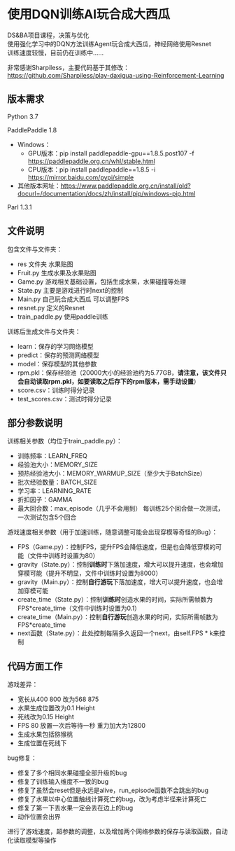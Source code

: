 # 使用DQN训练AI玩合成大西瓜
DS&BA项目课程，决策与优化  
使用强化学习中的DQN方法训练Agent玩合成大西瓜，神经网络使用Resnet  
训练速度较慢，目前仍在训练中……  

非常感谢Sharpiless，主要代码基于其修改：https://github.com/Sharpiless/play-daxigua-using-Reinforcement-Learning

## 版本需求
Python 3.7


PaddlePaddle 1.8
* Windows：
  * GPU版本：pip install paddlepaddle-gpu==1.8.5.post107 -f https://paddlepaddle.org.cn/whl/stable.html
  * CPU版本：pip install paddlepaddle==1.8.5 -i https://mirror.baidu.com/pypi/simple
* 其他版本网址：https://www.paddlepaddle.org.cn/install/old?docurl=/documentation/docs/zh/install/pip/windows-pip.html


Parl 1.3.1 

## 文件说明
包含文件与文件夹：
* res 文件夹 水果贴图
* Fruit.py 生成水果及水果贴图
* Game.py 游戏相关基础设置，包括生成水果，水果碰撞等处理
* State.py 主要是游戏进行时next的控制
* Main.py 自己玩合成大西瓜 可以调整FPS
* resnet.py 定义的Resnet
* train_paddle.py 使用paddle训练


训练后生成文件与文件夹：
* learn：保存的学习网络模型
* predict：保存的预测网络模型
* model：保存模型的其他参数
* rpm.pkl：保存经验池（20000大小的经验池约为5.77GB，**请注意，该文件只会自动读取rpm.pkl，如要读取之后存下的rpm版本，需手动设置**）
* score.csv：训练时得分记录
* test_scores.csv：测试时得分记录

## 部分参数说明
训练相关参数（均位于train_paddle.py）：
* 训练频率：LEARN_FREQ
* 经验池大小：MEMORY_SIZE
* 预热经验池大小：MEMORY_WARMUP_SIZE（至少大于BatchSize）
* 批次经验数量：BATCH_SIZE
* 学习率：LEARNING_RATE
* 折扣因子：GAMMA
* 最大回合数：max_episode（几乎不会用到）
  每训练25个回合做一次测试，一次测试包含5个回合
  
游戏速度相关参数（用于加速训练，随意调整可能会出现穿模等奇怪的Bug）：
* FPS（Game.py）：控制FPS，提升FPS会降低速度，但是也会降低穿模的可能（文件中训练时设置为80）
* gravity（State.py）：控制**训练时**下落加速度，增大可以提升速度，也会增加穿模可能（提升不明显，文件中训练时设置为8000）
* gravity（Main.py）：控制**自行游玩**下落加速度，增大可以提升速度，也会增加穿模可能
* create_time（State.py）：控制**训练时**创造水果的时间，实际所需帧数为FPS\*create_time（文件中训练时设置为0.1）
* create_time（Main.py）：控制**自行游玩**创造水果的时间，实际所需帧数为FPS*create_time
* next函数（State.py）：此处控制每隔多久返回一个next，由self.FPS * k来控制

## 代码方面工作
游戏差异：
* 宽长从400 800 改为568 875
* 水果生成位置改为0.1 Height
* 死线改为0.15 Height
* FPS 80 放置一次后等待一秒 重力加大为12800
* 生成水果包括猕猴桃
* 生成位置在死线下
  
bug修复：
* 修复了多个相同水果碰撞全部升级的bug
* 修复了训练输入维度不一致的bug
* 修复了虽然会reset但是永远是alive，run_episode函数不会跳出的bug
* 修复了水果以中心位置触线计算死亡的bug，改为考虑半径来计算死亡
* 修复了第一下丢水果一定会丢在边上的bug
* 动作位置会出界

进行了游戏速度，超参数的调整，以及增加两个网络参数的保存与读取函数，自动化读取模型等操作
